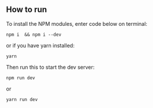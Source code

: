 ## How to run

To install the NPM modules, enter code below on terminal:

```
npm i  && npm i --dev
```

or if you have yarn installed:

```
yarn
```

Then run this to start the dev server:

```
npm run dev
```

or

```
yarn run dev
```
